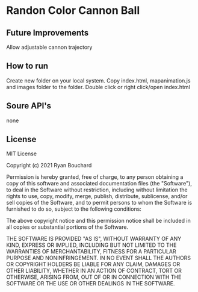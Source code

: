 <h1>Randon Color Cannon Ball</h1>
<h2>Future Improvements</h2>
Allow adjustable cannon trajectory
<h2>How to run</h2>
Create new folder on your local system. Copy index.html, mapanimation.js and images folder to the folder. Double click or right click/open index.html
<h2>Soure API's</h2>
none
<h2>License</h2>
MIT License

Copyright (c) 2021 Ryan Bouchard

Permission is hereby granted, free of charge, to any person obtaining a copy
of this software and associated documentation files (the "Software"), to deal
in the Software without restriction, including without limitation the rights
to use, copy, modify, merge, publish, distribute, sublicense, and/or sell
copies of the Software, and to permit persons to whom the Software is
furnished to do so, subject to the following conditions:

The above copyright notice and this permission notice shall be included in all
copies or substantial portions of the Software.

THE SOFTWARE IS PROVIDED "AS IS", WITHOUT WARRANTY OF ANY KIND, EXPRESS OR
IMPLIED, INCLUDING BUT NOT LIMITED TO THE WARRANTIES OF MERCHANTABILITY,
FITNESS FOR A PARTICULAR PURPOSE AND NONINFRINGEMENT. IN NO EVENT SHALL THE
AUTHORS OR COPYRIGHT HOLDERS BE LIABLE FOR ANY CLAIM, DAMAGES OR OTHER
LIABILITY, WHETHER IN AN ACTION OF CONTRACT, TORT OR OTHERWISE, ARISING FROM,
OUT OF OR IN CONNECTION WITH THE SOFTWARE OR THE USE OR OTHER DEALINGS IN THE
SOFTWARE.
